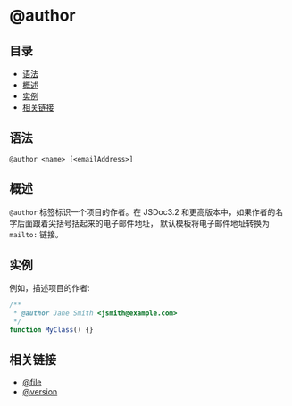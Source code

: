 # @author

## 目录

- [语法](#语法)
- [概述](#概述)
- [实例](#实例)
- [相关链接](#相关链接)

## 语法

```
@author <name> [<emailAddress>]
```

## 概述

`@author` 标签标识一个项目的作者。在 JSDoc3.2 和更高版本中，如果作者的名字后面跟着尖括号括起来的电子邮件地址， 默认模板将电子邮件地址转换为 `mailto:` 链接。

## 实例

例如，描述项目的作者:

```javascript
/**
 * @author Jane Smith <jsmith@example.com>
 */
function MyClass() {}
```

## 相关链接

- [@file](./tags-file.md)
- [@version](./tags-version.md)


